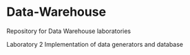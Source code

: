 # Data-Warehouse
Repository for Data Warehouse laboratories

Laboratory 2
Implementation of data generators and database
